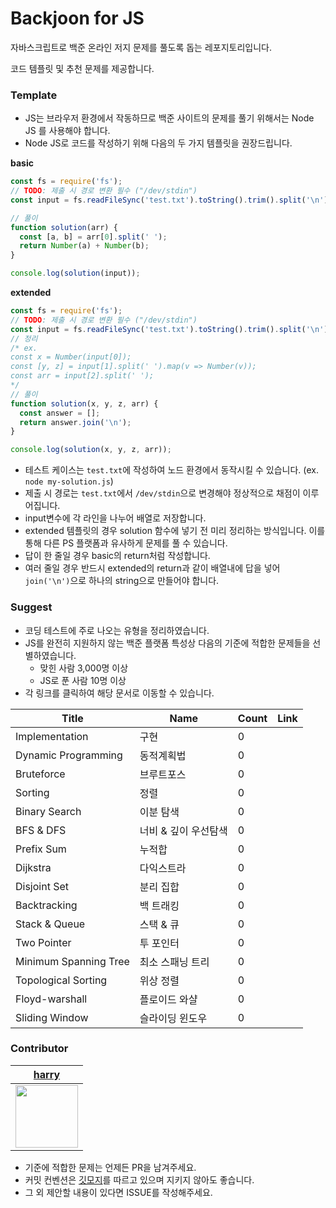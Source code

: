 # Backjoon for JS

자바스크립트로 백준 온라인 저지 문제를 풀도록 돕는 레포지토리입니다.

코드 템플릿 및 추천 문제를 제공합니다.

### Template

- JS는 브라우저 환경에서 작동하므로 백준 사이트의 문제를 풀기 위해서는 Node JS 를 사용해야 합니다.
- Node JS로 코드를 작성하기 위해 다음의 두 가지 템플릿을 권장드립니다.

**basic**

```js
const fs = require('fs');
// TODO: 제출 시 경로 변환 필수 ("/dev/stdin")
const input = fs.readFileSync('test.txt').toString().trim().split('\n');

// 풀이
function solution(arr) {
  const [a, b] = arr[0].split(' ');
  return Number(a) + Number(b);
}

console.log(solution(input));
```

**extended**

```js
const fs = require('fs');
// TODO: 제출 시 경로 변환 필수 ("/dev/stdin")
const input = fs.readFileSync('test.txt').toString().trim().split('\n');
// 정리
/* ex.
const x = Number(input[0]);
const [y, z] = input[1].split(' ').map(v => Number(v));
const arr = input[2].split(' '); 
*/
// 풀이
function solution(x, y, z, arr) {
  const answer = [];
  return answer.join('\n');
}

console.log(solution(x, y, z, arr));
```

- 테스트 케이스는 `test.txt`에 작성하여 노드 환경에서 동작시킬 수 있습니다. (ex. `node my-solution.js`)
- 제출 시 경로는 `test.txt`에서 `/dev/stdin`으로 변경해야 정상적으로 채점이 이루어집니다.
- input변수에 각 라인을 나누어 배열로 저장합니다.
- extended 템플릿의 경우 solution 함수에 넣기 전 미리 정리하는 방식입니다. 이를 통해 다른 PS 플랫폼과 유사하게 문제를 풀 수 있습니다.
- 답이 한 줄일 경우 basic의 return처럼 작성합니다.
- 여러 줄일 경우 반드시 extended의 return과 같이 배열내에 답을 넣어 `join('\n')`으로 하나의 string으로 만들어야 합니다.

### Suggest

- 코딩 테스트에 주로 나오는 유형을 정리하였습니다.
- JS를 완전히 지원하지 않는 백준 플랫폼 특성상 다음의 기준에 적합한 문제들을 선별하였습니다.
  - 맞힌 사람 3,000명 이상
  - JS로 푼 사람 10명 이상
- 각 링크를 클릭하여 해당 문서로 이동할 수 있습니다.

| Title                 | Name                 | Count | Link |
| --------------------- | -------------------- | ----- | ---- |
| Implementation        | 구현                 | 0     |      |
| Dynamic Programming   | 동적계획법           | 0     |      |
| Bruteforce            | 브루트포스           | 0     |      |
| Sorting               | 정렬                 | 0     |      |
| Binary Search         | 이분 탐색            | 0     |      |
| BFS & DFS             | 너비 & 깊이 우선탐색 | 0     |      |
| Prefix Sum            | 누적합               | 0     |      |
| Dijkstra              | 다익스트라           | 0     |      |
| Disjoint Set          | 분리 집합            | 0     |      |
| Backtracking          | 백 트래킹            | 0     |      |
| Stack & Queue         | 스택 & 큐            | 0     |      |
| Two Pointer           | 투 포인터            | 0     |      |
| Minimum Spanning Tree | 최소 스패닝 트리     | 0     |      |
| Topological Sorting   | 위상 정렬            | 0     |      |
| Floyd-warshall        | 플로이드 와샬        | 0     |      |
| Sliding Window        | 슬라이딩 윈도우      | 0     |      |

### Contributor

|           [harry](https://github.com/haesoo9410)           |
| :--------------------------------------------------------: |
| <img src="https://github.com/haesoo9410.png" height="100"> |

- 기준에 적합한 문제는 언제든 PR을 남겨주세요.
- 커밋 컨벤션은 [깃모지](https://haesoo9410.tistory.com/301)를 따르고 있으며 지키지 않아도 좋습니다.
- 그 외 제안할 내용이 있다면 ISSUE를 작성해주세요.
